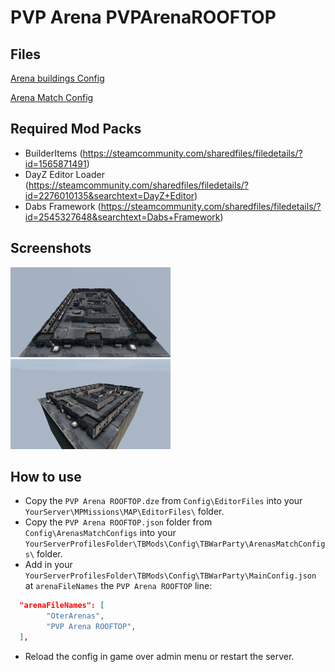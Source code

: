 # PVP Arena PVPArenaROOFTOP

## Files

<a href="./ArenaBuildingConfig/PVP Arena ROOFTOP.json" download>Arena buildings Config</a>

<a href="./ArenaMatchConfig/PVP Arena ROOFTOP.json" download>Arena Match Config</a>

## Required Mod Packs

- BuilderItems (https://steamcommunity.com/sharedfiles/filedetails/?id=1565871491)
- DayZ Editor Loader (https://steamcommunity.com/sharedfiles/filedetails/?id=2276010135&searchtext=DayZ+Editor)
- Dabs Framework (https://steamcommunity.com/sharedfiles/filedetails/?id=2545327648&searchtext=Dabs+Framework)

## Screenshots

<img src="./images/PVPArenaROOFTOP_1.jpg" alt="ROOFTOP" width="256"/>
<img src="./images/PVPArenaROOFTOP_2.jpg" alt="ROOFTOP" width="256"/>

## How to use
- Copy the `PVP Arena ROOFTOP.dze` from `Config\EditorFiles` into your `YourServer\MPMissions\MAP\EditorFiles\` folder.
- Copy the `PVP Arena ROOFTOP.json` folder from `Config\ArenasMatchConfigs` into your `YourServerProfilesFolder\TBMods\Config\TBWarParty\ArenasMatchConfigs\` folder.
- Add in your `YourServerProfilesFolder\TBMods\Config\TBWarParty\MainConfig.json` at `arenaFileNames` the `PVP Arena ROOFTOP` line:
```json
  "arenaFileNames": [
        "OterArenas",
        "PVP Arena ROOFTOP",
  ],
```
- Reload the config in game over admin menu or restart the server.